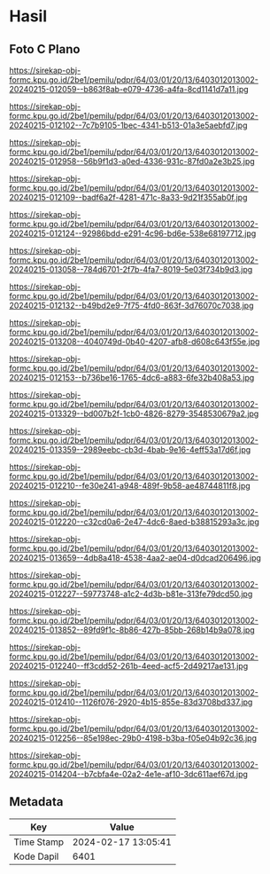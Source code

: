 # Hasil

## Foto C Plano

https://sirekap-obj-formc.kpu.go.id/2be1/pemilu/pdpr/64/03/01/20/13/6403012013002-20240215-012059--b863f8ab-e079-4736-a4fa-8cd1141d7a11.jpg

https://sirekap-obj-formc.kpu.go.id/2be1/pemilu/pdpr/64/03/01/20/13/6403012013002-20240215-012102--7c7b9105-1bec-4341-b513-01a3e5aebfd7.jpg

https://sirekap-obj-formc.kpu.go.id/2be1/pemilu/pdpr/64/03/01/20/13/6403012013002-20240215-012958--56b9f1d3-a0ed-4336-931c-87fd0a2e3b25.jpg

https://sirekap-obj-formc.kpu.go.id/2be1/pemilu/pdpr/64/03/01/20/13/6403012013002-20240215-012109--badf6a2f-4281-471c-8a33-9d21f355ab0f.jpg

https://sirekap-obj-formc.kpu.go.id/2be1/pemilu/pdpr/64/03/01/20/13/6403012013002-20240215-012124--92986bdd-e291-4c96-bd6e-538e68197712.jpg

https://sirekap-obj-formc.kpu.go.id/2be1/pemilu/pdpr/64/03/01/20/13/6403012013002-20240215-013058--784d6701-2f7b-4fa7-8019-5e03f734b9d3.jpg

https://sirekap-obj-formc.kpu.go.id/2be1/pemilu/pdpr/64/03/01/20/13/6403012013002-20240215-012132--b49bd2e9-7f75-4fd0-863f-3d76070c7038.jpg

https://sirekap-obj-formc.kpu.go.id/2be1/pemilu/pdpr/64/03/01/20/13/6403012013002-20240215-013208--4040749d-0b40-4207-afb8-d608c643f55e.jpg

https://sirekap-obj-formc.kpu.go.id/2be1/pemilu/pdpr/64/03/01/20/13/6403012013002-20240215-012153--b736be16-1765-4dc6-a883-6fe32b408a53.jpg

https://sirekap-obj-formc.kpu.go.id/2be1/pemilu/pdpr/64/03/01/20/13/6403012013002-20240215-013329--bd007b2f-1cb0-4826-8279-3548530679a2.jpg

https://sirekap-obj-formc.kpu.go.id/2be1/pemilu/pdpr/64/03/01/20/13/6403012013002-20240215-013359--2989eebc-cb3d-4bab-9e16-4eff53a17d6f.jpg

https://sirekap-obj-formc.kpu.go.id/2be1/pemilu/pdpr/64/03/01/20/13/6403012013002-20240215-012210--fe30e241-a948-489f-9b58-ae48744811f8.jpg

https://sirekap-obj-formc.kpu.go.id/2be1/pemilu/pdpr/64/03/01/20/13/6403012013002-20240215-012220--c32cd0a6-2e47-4dc6-8aed-b38815293a3c.jpg

https://sirekap-obj-formc.kpu.go.id/2be1/pemilu/pdpr/64/03/01/20/13/6403012013002-20240215-013659--4db8a418-4538-4aa2-ae04-d0dcad206496.jpg

https://sirekap-obj-formc.kpu.go.id/2be1/pemilu/pdpr/64/03/01/20/13/6403012013002-20240215-012227--59773748-a1c2-4d3b-b81e-313fe79dcd50.jpg

https://sirekap-obj-formc.kpu.go.id/2be1/pemilu/pdpr/64/03/01/20/13/6403012013002-20240215-013852--89fd9f1c-8b86-427b-85bb-268b14b9a078.jpg

https://sirekap-obj-formc.kpu.go.id/2be1/pemilu/pdpr/64/03/01/20/13/6403012013002-20240215-012240--ff3cdd52-261b-4eed-acf5-2d49217ae131.jpg

https://sirekap-obj-formc.kpu.go.id/2be1/pemilu/pdpr/64/03/01/20/13/6403012013002-20240215-012410--1126f076-2920-4b15-855e-83d3708bd337.jpg

https://sirekap-obj-formc.kpu.go.id/2be1/pemilu/pdpr/64/03/01/20/13/6403012013002-20240215-012256--85e198ec-29b0-4198-b3ba-f05e04b92c36.jpg

https://sirekap-obj-formc.kpu.go.id/2be1/pemilu/pdpr/64/03/01/20/13/6403012013002-20240215-014204--b7cbfa4e-02a2-4e1e-af10-3dc611aef67d.jpg


## Metadata

| Key        | Value               |
| ---------- | ------------------- |
| Time Stamp | 2024-02-17 13:05:41 |
| Kode Dapil | 6401                |



